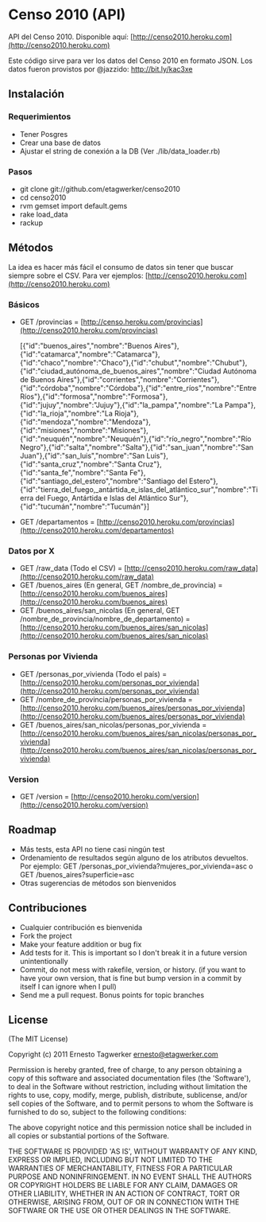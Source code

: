 # Censo 2010 (API)

API del Censo 2010. Disponible aquí: [http://censo2010.heroku.com](http://censo2010.heroku.com)

Este código sirve para ver los datos del Censo 2010 en formato JSON. Los datos fueron provistos por @jazzido: http://bit.ly/kac3xe

## Instalación

### Requerimientos

* Tener Posgres
* Crear una base de datos 
* Ajustar el string de conexión a la DB (Ver ./lib/data_loader.rb)

### Pasos

* git clone git://github.com/etagwerker/censo2010
* cd censo2010
* rvm gemset import default.gems
* rake load_data
* rackup

## Métodos

La idea es hacer más fácil el consumo de datos sin tener que buscar siempre sobre el CSV. Para ver ejemplos: [http://censo2010.heroku.com](http://censo2010.heroku.com)

### Básicos

* GET /provincias = [http://censo.heroku.com/provincias](http://censo2010.heroku.com/provincias)

    [{"id":"buenos_aires","nombre":"Buenos Aires"},{"id":"catamarca","nombre":"Catamarca"},{"id":"chaco","nombre":"Chaco"},{"id":"chubut","nombre":"Chubut"},{"id":"ciudad_autónoma_de_buenos_aires","nombre":"Ciudad Autónoma de Buenos Aires"},{"id":"corrientes","nombre":"Corrientes"},{"id":"córdoba","nombre":"Córdoba"},{"id":"entre_ríos","nombre":"Entre Ríos"},{"id":"formosa","nombre":"Formosa"},{"id":"jujuy","nombre":"Jujuy"},{"id":"la_pampa","nombre":"La Pampa"},{"id":"la_rioja","nombre":"La Rioja"},{"id":"mendoza","nombre":"Mendoza"},{"id":"misiones","nombre":"Misiones"},{"id":"neuquén","nombre":"Neuquén"},{"id":"río_negro","nombre":"Río Negro"},{"id":"salta","nombre":"Salta"},{"id":"san_juan","nombre":"San Juan"},{"id":"san_luis","nombre":"San Luis"},{"id":"santa_cruz","nombre":"Santa Cruz"},{"id":"santa_fe","nombre":"Santa Fe"},{"id":"santiago_del_estero","nombre":"Santiago del Estero"},{"id":"tierra_del_fuego,_antártida_e_islas_del_atlántico_sur","nombre":"Tierra del Fuego, Antártida e Islas del Atlántico Sur"},{"id":"tucumán","nombre":"Tucumán"}]

* GET /departamentos = [http://censo2010.heroku.com/provincias](http://censo2010.heroku.com/departamentos)

### Datos por X

* GET /raw_data (Todo el CSV) = [http://censo2010.heroku.com/raw_data](http://censo2010.heroku.com/raw_data) 
* GET /buenos_aires (En general, GET /nombre_de_provincia) = [http://censo2010.heroku.com/buenos_aires](http://censo2010.heroku.com/buenos_aires)
* GET /buenos_aires/san_nicolas (En general, GET /nombre_de_provincia/nombre_de_departamento) = [http://censo2010.heroku.com/buenos_aires/san_nicolas](http://censo2010.heroku.com/buenos_aires/san_nicolas)

### Personas por Vivienda

* GET /personas_por_vivienda (Todo el país) = [http://censo2010.heroku.com/personas_por_vivienda](http://censo2010.heroku.com/personas_por_vivienda)
* GET /nombre_de_provincia/personas_por_vivienda = [http://censo2010.heroku.com/buenos_aires/personas_por_vivienda](http://censo2010.heroku.com/buenos_aires/personas_por_vivienda)
* GET /buenos_aires/san_nicolas/personas_por_vivienda = [http://censo2010.heroku.com/buenos_aires/san_nicolas/personas_por_vivienda](http://censo2010.heroku.com/buenos_aires/san_nicolas/personas_por_vivienda)

### Version

* GET /version = [http://censo2010.heroku.com/version](http://censo2010.heroku.com/version)

## Roadmap

* Más tests, esta API no tiene casi ningún test 
* Ordenamiento de resultados según alguno de los atributos devueltos. Por ejemplo: GET /personas_por_vivienda?mujeres_por_vivienda=asc o GET /buenos_aires?superficie=asc
* Otras sugerencias de métodos son bienvenidos

## Contribuciones
 
* Cualquier contribución es bienvenida
* Fork the project
* Make your feature addition or bug fix
* Add tests for it. This is important so I don't break it in a
  future version unintentionally
* Commit, do not mess with rakefile, version, or history.
  (if you want to have your own version, that is fine but
   bump version in a commit by itself I can ignore when I pull)
* Send me a pull request. Bonus points for topic branches

## License

(The MIT License)

Copyright (c) 2011 Ernesto Tagwerker <ernesto@etagwerker.com>

Permission is hereby granted, free of charge, to any person obtaining
a copy of this software and associated documentation files (the
'Software'), to deal in the Software without restriction, including
without limitation the rights to use, copy, modify, merge, publish,
distribute, sublicense, and/or sell copies of the Software, and to
permit persons to whom the Software is furnished to do so, subject to
the following conditions:

The above copyright notice and this permission notice shall be
included in all copies or substantial portions of the Software.

THE SOFTWARE IS PROVIDED 'AS IS', WITHOUT WARRANTY OF ANY KIND,
EXPRESS OR IMPLIED, INCLUDING BUT NOT LIMITED TO THE WARRANTIES OF
MERCHANTABILITY, FITNESS FOR A PARTICULAR PURPOSE AND NONINFRINGEMENT.
IN NO EVENT SHALL THE AUTHORS OR COPYRIGHT HOLDERS BE LIABLE FOR ANY
CLAIM, DAMAGES OR OTHER LIABILITY, WHETHER IN AN ACTION OF CONTRACT,
TORT OR OTHERWISE, ARISING FROM, OUT OF OR IN CONNECTION WITH THE
SOFTWARE OR THE USE OR OTHER DEALINGS IN THE SOFTWARE.